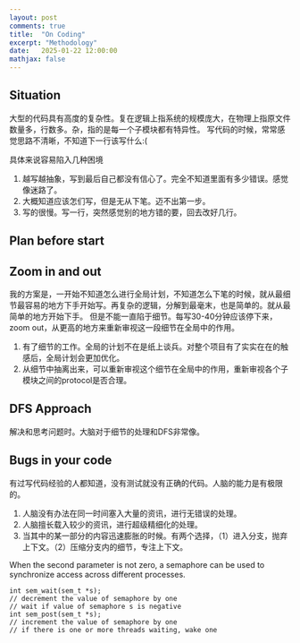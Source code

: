 ```yaml
---
layout: post
comments: true
title:  "On Coding"
excerpt: "Methodology"
date:   2025-01-22 12:00:00
mathjax: false
---
```


## Situation
大型的代码具有高度的复杂性。复在逻辑上指系统的规模庞大，在物理上指原文件数量多，行数多。杂，指的是每一个子模块都有特异性。
写代码的时候，常常感觉思路不清晰，不知道下一行该写什么:(

具体来说容易陷入几种困境
1. 越写越抽象，写到最后自己都没有信心了。完全不知道里面有多少错误。感觉像迷路了。
2. 大概知道应该怎们写，但是无从下笔。迈不出第一步。
3. 写的很慢。写一行，突然感觉别的地方错的要，回去改好几行。

## Plan before start


## Zoom in and out
我的方案是，一开始不知道怎么进行全局计划，不知道怎么下笔的时候，就从最细节最容易的地方下手开始写。再复杂的逻辑，分解到最毫末，也是简单的。就从最简单的地方开始下手。
但是不能一直陷于细节。每写30-40分钟应该停下来，zoom out，从更高的地方来重新审视这一段细节在全局中的作用。
1. 有了细节的工作。全局的计划不在是纸上谈兵。对整个项目有了实实在在的触感后，全局计划会更加优化。
2. 从细节中抽离出来，可以重新审视这个细节在全局中的作用，重新审视各个子模块之间的protocol是否合理。


## DFS Approach
解决和思考问题时。大脑对于细节的处理和DFS非常像。

## Bugs in your code
有过写代码经验的人都知道，没有测试就没有正确的代码。人脑的能力是有极限的。
1. 人脑没有办法在同一时间塞入大量的资讯，进行无错误的处理。
2. 人脑擅长载入较少的资讯，进行超级精细化的处理。
3. 当其中的某一部分的内容迅速膨胀的时候。有两个选择，（1）进入分支，抛弃上下文。（2）压缩分支内的细节，专注上下文。




When the second parameter is not zero, a semaphore can be used to synchronize access across different processes.


    int sem_wait(sem_t *s);
    // decrement the value of semaphore by one
    // wait if value of semaphore s is negative
    int sem_post(sem_t *s);
    // increment the value of semaphore by one
    // if there is one or more threads waiting, wake one

